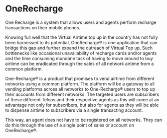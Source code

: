 # OneRecharge

One Recharge is a system that allows users and agents perform recharge transactions on their mobile
phones.

Knowing full well that the Virtual Airtime top up in the country has not fully been harnessed to its potential, OneRecharge® is one application that can bridge this gap and further expand the outreach of Virtual Top up. Such bottlenecks like occasional unavailability of recharge cards and/or agents and the time consuming mundane task of having to move around to buy airtime can be eradicated through the sales of all network airtime from a common platform. 

One-Recharge® is a product that promises to vend airtime from different networks using a common platform. The platform will be a gateway to all vending platforms across all networks to One-Recharge® users to top up their accounts from different networks. The targeted users are subscribers of these different Telcos and their respective agents as this will come at an advantage not only for subscribers, but also for agents as they will be able to dispense airtime to subscribers via a single transacting account. 

This way, an agent does not have to be registered on all networks. They can do this through the use of a single point of sales or account on OneRecharge®.
